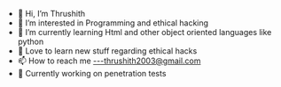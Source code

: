 - 👋 Hi, I’m Thrushith
- 👀 I’m interested in Programming and ethical hacking
- 🌱 I’m currently learning Html and other object oriented languages like python
- 💞️ Love to learn new stuff regarding ethical hacks 
- 📫 How to reach me ---thrushith2003@gmail.com
- 📖 Currently working on penetration tests

<!---
Thrushith/Thrushith is a ✨ special ✨ repository because its `README.md` (this file) appears on your GitHub profile.
You can click the Preview link to take a look at your changes.
--->
